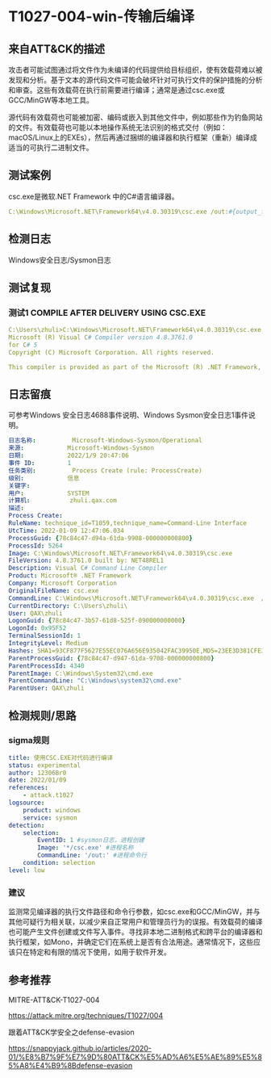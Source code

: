 # T1027-004-win-传输后编译

## 来自ATT&CK的描述

攻击者可能试图通过将文件作为未编译的代码提供给目标组织，使有效载荷难以被发现和分析。基于文本的源代码文件可能会破坏针对可执行文件的保护措施的分析和审查。这些有效载荷在执行前需要进行编译；通常是通过csc.exe或GCC/MinGW等本地工具。

源代码有效载荷也可能被加密、编码或嵌入到其他文件中，例如那些作为钓鱼网站的文件。有效载荷也可能以本地操作系统无法识别的格式交付（例如：macOS/Linux上的EXEs），然后再通过捆绑的编译器和执行框架（重新）编译成适当的可执行二进制文件。

## 测试案例

csc.exe是微软.NET Framework 中的C#语言编译器。

```yml
C:\Windows\Microsoft.NET\Framework64\v4.0.30319\csc.exe /out:#{output_file} #{input_file}
```

## 检测日志

Windows安全日志/Sysmon日志

## 测试复现

### 测试1 COMPILE AFTER DELIVERY USING CSC.EXE

```yml
C:\Users\zhuli>C:\Windows\Microsoft.NET\Framework64\v4.0.30319\csc.exe /out:C:\Users\zhuli\Desktop\TevoraAutomatedRTGui\atomic-red-team-master\atomics\T1027.004\src\calc.exe C:\Users\zhuli\Desktop\TevoraAutomatedRTGui\atomic-red-team-master\atomics\T1027.004\src\calc.cs
Microsoft (R) Visual C# Compiler version 4.8.3761.0
for C# 5
Copyright (C) Microsoft Corporation. All rights reserved.

This compiler is provided as part of the Microsoft (R) .NET Framework, but only supports language versions up to C# 5, which is no longer the latest version. For compilers that support newer versions of the C# programming language, see http://go.microsoft.com/fwlink/?LinkID=533240
```

## 日志留痕

可参考Windows 安全日志4688事件说明、Windows Sysmon安全日志1事件说明。

```yml
日志名称:          Microsoft-Windows-Sysmon/Operational
来源:            Microsoft-Windows-Sysmon
日期:            2022/1/9 20:47:06
事件 ID:         1
任务类别:          Process Create (rule: ProcessCreate)
级别:            信息
关键字:           
用户:            SYSTEM
计算机:           zhuli.qax.com
描述:
Process Create:
RuleName: technique_id=T1059,technique_name=Command-Line Interface
UtcTime: 2022-01-09 12:47:06.034
ProcessGuid: {78c84c47-d94a-61da-9908-000000000800}
ProcessId: 5264
Image: C:\Windows\Microsoft.NET\Framework64\v4.0.30319\csc.exe
FileVersion: 4.8.3761.0 built by: NET48REL1
Description: Visual C# Command Line Compiler
Product: Microsoft® .NET Framework
Company: Microsoft Corporation
OriginalFileName: csc.exe
CommandLine: C:\Windows\Microsoft.NET\Framework64\v4.0.30319\csc.exe  /out:C:\Users\zhuli\Desktop\TevoraAutomatedRTGui\atomic-red-team-master\atomics\T1027.004\src\calc.exe C:\Users\zhuli\Desktop\TevoraAutomatedRTGui\atomic-red-team-master\atomics\T1027.004\src\calc.cs
CurrentDirectory: C:\Users\zhuli\
User: QAX\zhuli
LogonGuid: {78c84c47-3b57-61d8-525f-090000000000}
LogonId: 0x95F52
TerminalSessionId: 1
IntegrityLevel: Medium
Hashes: SHA1=93CF877F5627E55EC076A656E935042FAC39950E,MD5=23EE3D381CFE3B9F6229483E2CE2F9E1,SHA256=4240A12E0B246C9D69AF1F697488FE7DA1B497DF20F4A6F95135B4D5FE180A57,IMPHASH=EE1E569AD02AA1F7AECA80AC0601D80D
ParentProcessGuid: {78c84c47-d947-61da-9708-000000000800}
ParentProcessId: 4340
ParentImage: C:\Windows\System32\cmd.exe
ParentCommandLine: "C:\Windows\system32\cmd.exe" 
ParentUser: QAX\zhuli
```

## 检测规则/思路

### sigma规则

```yml
title: 使用CSC.EXE对代码进行编译
status: experimental
author: 12306Br0
date: 2022/01/09
references:
    - attack.t1027
logsource:
    product: windows
    service: sysmon
detection:
    selection:
        EventID: 1 #sysmon日志，进程创建
        Image: '*/csc.exe' #进程名称
        CommandLine: '/out:' #进程命令行
    condition: selection
level: low
```

### 建议

监测常见编译器的执行文件路径和命令行参数，如csc.exe和GCC/MinGW，并与其他可疑行为相关联，以减少来自正常用户和管理员行为的误报。有效载荷的编译也可能产生文件创建或文件写入事件。寻找非本地二进制格式和跨平台的编译器和执行框架，如Mono，并确定它们在系统上是否有合法用途。通常情况下，这些应该只在特定和有限的情况下使用，如用于软件开发。

## 参考推荐

MITRE-ATT&CK-T1027-004

<https://attack.mitre.org/techniques/T1027/004>

跟着ATT&CK学安全之defense-evasion

<https://snappyjack.github.io/articles/2020-01/%E8%B7%9F%E7%9D%80ATT&CK%E5%AD%A6%E5%AE%89%E5%85%A8%E4%B9%8Bdefense-evasion>
